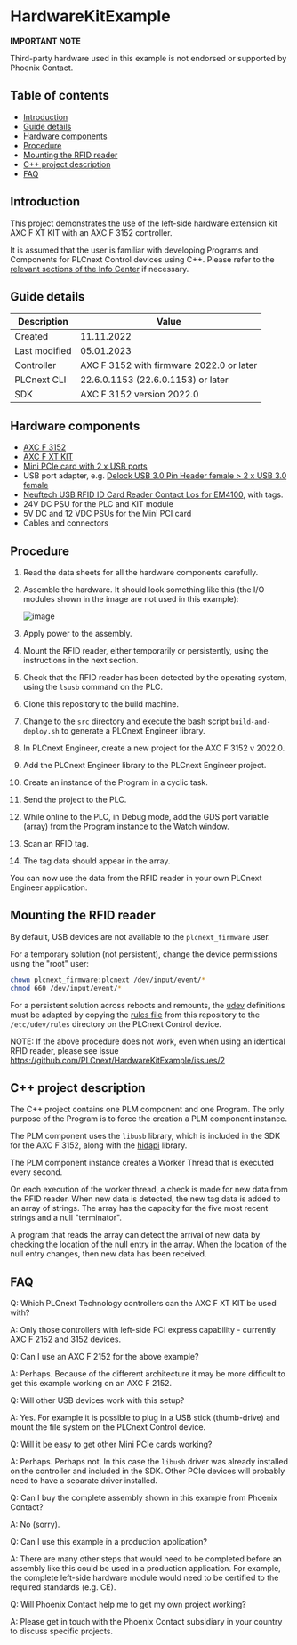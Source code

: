 # HardwareKitExample

**IMPORTANT NOTE**

Third-party hardware used in this example is not endorsed or supported by Phoenix Contact.

## Table of contents

<!-- TOC depthFrom:2 orderedList:true -->

- [Introduction](#introduction)
- [Guide details](#guide-details)
- [Hardware components](#hardware-components)
- [Procedure](#procedure)
- [Mounting the RFID reader](#mounting-the-rfid-reader)
- [C++ project description](#c-project-description)
- [FAQ](#faq)

<!-- /TOC -->

## Introduction

This project demonstrates the use of the left-side hardware extension kit AXC F XT KIT with an AXC F 3152 controller.

It is assumed that the user is familiar with developing Programs and Components for PLCnext Control devices using C++. Please refer to the [relevant sections of the Info Center](https://www.plcnext.help/te/Programming/Cpp/Cpp_programming/Cpp_programs_in_PLCnext.htm) if necessary.

## Guide details

|Description | Value |
|------------ |-----------|
|Created | 11.11.2022 |
|Last modified | 05.01.2023 |
|Controller | AXC F 3152 with firmware 2022.0 or later |
|PLCnext CLI | 22.6.0.1153 (22.6.0.1153) or later |
|SDK | AXC F 3152 version 2022.0 |

## Hardware components

- [AXC F 3152](https://www.phoenixcontact.com/en-pc/products/controller-axc-f-3152-1069208)
- [AXC F XT KIT](https://www.phoenixcontact.com/en-pc/products/extension-module-axc-f-xt-kit-1383116)
- [Mini PCIe card with 2 x USB ports](https://www.inline-info.com/en/products/io-cards-cardreader/mini-pcie/9070/inline-mini-pcie-card-2x-usb-3.0)
- USB port adapter, e.g. [Delock USB 3.0 Pin Header female > 2 x USB 3.0 female](https://www.delock.de/produkt/41865/merkmale.html?setLanguage=en)
- [Neuftech USB RFID ID Card Reader Contact Los for EM4100](https://www.amazon.de/Neuftech-Reader-Kartenleseger%C3%A4t-Kartenleser-Kontaktlos/dp/B018OYOR3E/ref=asc_df_B018OYOR3E/), with tags.
- 24V DC PSU for the PLC and KIT module
- 5V DC and 12 VDC PSUs for the Mini PCI card
- Cables and connectors

## Procedure

1. Read the data sheets for all the hardware components carefully.

1. Assemble the hardware. It should look something like this (the I/O modules shown in the image are not used in this example):

   ![image](https://user-images.githubusercontent.com/13133969/201328414-77e8b198-26c5-41e5-a4f1-c83e2a09a9ac.png)

1. Apply power to the assembly.

1. Mount the RFID reader, either temporarily or persistently, using the instructions in the next section.

1. Check that the RFID reader has been detected by the operating system, using the `lsusb` command on the PLC.

1. Clone this repository to the build machine.

1. Change to the `src` directory and execute the bash script `build-and-deploy.sh` to generate a PLCnext Engineer library.

1. In PLCnext Engineer, create a new project for the AXC F 3152 v 2022.0.

1. Add the PLCnext Engineer library to the PLCnext Engineer project.

1. Create an instance of the Program in a cyclic task.

1. Send the project to the PLC.

1. While online to the PLC, in Debug mode, add the GDS port variable (array) from the Program instance to the Watch window.

1. Scan an RFID tag.

1. The tag data should appear in the array.

You can now use the data from the RFID reader in your own PLCnext Engineer application.

## Mounting the RFID reader

By default, USB devices are not available to the `plcnext_firmware` user.

For a temporary solution (not persistent), change the device permissions using the "root" user:

```bash
chown plcnext_firmware:plcnext /dev/input/event/* 
chmod 660 /dev/input/event/*
```

For a persistent solution across reboots and remounts, the [udev](https://wiki.archlinux.org/title/udev) definitions must be adapted by copying the [rules file](src/27-usbdevices_permissions.rules) from this repository to the `/etc/udev/rules` directory on the PLCnext Control device.

NOTE: If the above procedure does not work, even when using an identical RFID reader, please see issue https://github.com/PLCnext/HardwareKitExample/issues/2

## C++ project description

The C++ project contains one PLM component and one Program. The only purpose of the Program is to force the creation a PLM component instance.

The PLM component uses the `libusb` library, which is included in the SDK for the AXC F 3152, along with the [hidapi](https://github.com/libusb/hidapi) library.

The PLM component instance creates a Worker Thread that is executed every second.

On each execution of the worker thread, a check is made for new data from the RFID reader. When new data is detected, the new tag data is added to an array of strings. The array has the capacity for the five most recent strings and a null "terminator".

A program that reads the array can detect the arrival of new data by checking the location of the null entry in the array. When the location of the null entry changes, then new data has been received.

## FAQ

Q: Which PLCnext Technology controllers can the AXC F XT KIT be used with?

A: Only those controllers with left-side PCI express capability - currently  AXC F 2152 and 3152 devices.

Q: Can I use an AXC F 2152 for the above example?

A: Perhaps. Because of the different architecture it may be more difficult to get this example working on an AXC F 2152.

Q: Will other USB devices work with this setup?

A: Yes. For example it is possible to plug in a USB stick (thumb-drive) and mount the file system on the PLCnext Control device.

Q: Will it be easy to get other Mini PCIe cards working?

A: Perhaps. Perhaps not. In this case the `libusb` driver was already installed on the controller and included in the SDK. Other PCIe devices will probably need to have a separate driver installed.

Q: Can I buy the complete assembly shown in this example from Phoenix Contact?

A: No (sorry).

Q: Can I use this example in a production application?

A: There are many other steps that would need to be completed before an assembly like this could be used in a production application. For example, the complete left-side hardware module would need to be certified to the required standards (e.g. CE).

Q: Will Phoenix Contact help me to get my own project working?

A: Please get in touch with the Phoenix Contact subsidiary in your country to discuss specific projects.
